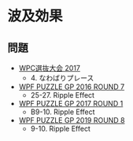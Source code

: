 # 波及効果

## 問題
- [WPC選抜大会 2017](../questions/jwpc2017.md)
	- 4\. なわばりプレース
- [WPF PUZZLE GP 2016 ROUND 7](../questions/wpfpgp2016_7.md)
	- 25-27. Ripple Effect
- [WPF PUZZLE GP 2017 ROUND 1](../questions/wpfpgp2017_1.md)
	- B9-10. Ripple Effect
- [WPF PUZZLE GP 2019 ROUND 8](../questions/wpfpgp2019_8.md)
	- 9-10. Ripple Effect
